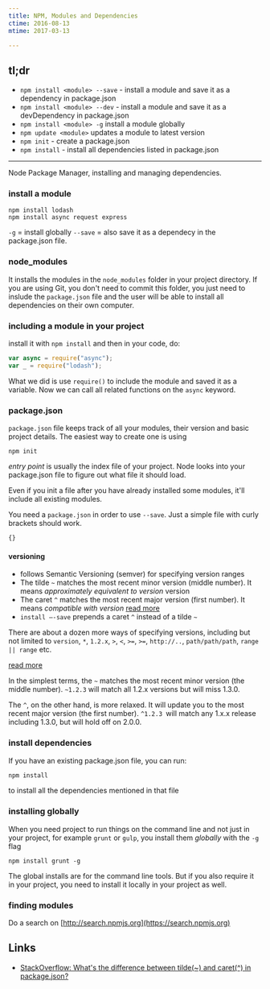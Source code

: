 ```yaml
---
title: NPM, Modules and Dependencies
ctime: 2016-08-13
mtime: 2017-03-13 

---
```


tl;dr
---

- `npm install <module> --save` - install a module and save it as a dependency in package.json
- `npm install <module> --dev` - install a module and save it as a devDependency in package.json
- `npm install <module> -g` install a module globally
- `npm update <module>` updates a module to latest version
- `npm init` - create a package.json
- `npm install` - install all dependencies listed in package.json 

---

Node Package Manager, installing and managing dependencies.

### install a module

    npm install lodash
    npm install async request express

`-g` = install globally
`--save` = also save it as a dependecy in the package.json file.

### node_modules
It installs the modules in the `node_modules` folder in your project directory. If you are using Git, you don't need to commit this folder, you just need to inslude the `package.json` file and the user will be able to install all dependencies on their own computer.

### including a module in your project

install it with `npm install` and then in your code, do:

```javascript
var async = require("async");
var _ = require("lodash");
```

What we did is use `require()` to include the module and saved it as a variable. Now we can call all related functions on the `async` keyword.

### package.json
`package.json` file keeps track of all your modules, their version and basic project details. The easiest way to create one is using 

    npm init

_entry point_ is usually the index file of your project. Node looks into your package.json file to figure out what file it should load.

Even if you init a file after you have already installed some modules, it'll include all existing modules.

You need a `package.json` in order to use `--save`. Just a simple file with curly brackets should work.

```javascript
{}
```

#### versioning
- follows Semantic Versioning (semver) for specifying version ranges
- The tilde `~` matches the most recent minor version (middle number). It means _approximately equivalent to version_ version
- The caret `^` matches the most recent major version (first number). It means _compatible with version_ [read more](http://fredkschott.com/post/2014/02/npm-no-longer-defaults-to-tildes/)
- `install –-save` prepends a caret `^` instead of a tilde `~`

There are about a dozen more ways of specifying versions, including but not limited to `version`, `*`,  `1.2.x`,  `>`, `<`, `>=`, `>=`,  `http://..`, `path/path/path`, `range || range` etc.

[read more ](https://docs.npmjs.com/files/package.json#dependencies)

In the simplest terms, the `~` matches the most recent minor version (the middle number). `~1.2.3` will match all 1.2.x versions but will miss 1.3.0.

The `^`, on the other hand, is more relaxed. It will update you to the most recent major version (the first number). `^1.2.3 `will match any 1.x.x release including 1.3.0, but will hold off on 2.0.0.




### install dependencies
If you have an existing package.json file, you can run:  

```bash
npm install
```

to install all the dependencies mentioned in that file

### installing globally
When you need project to run things on the command line and not just in your project, for example `grunt` or `gulp`, you install them _globally_ with the `-g` flag

    npm install grunt -g

The global installs are for the command line tools. But if you also require it in your project, you need to install it locally in your project as well.

### finding modules
Do a search on [http://search.npmjs.org](https://search.npmjs.org)



Links
---
- [StackOverflow: What's the difference between tilde(~) and caret(^) in package.json?](https://stackoverflow.com/questions/22343224/whats-the-difference-between-tilde-and-caret-in-package-json)